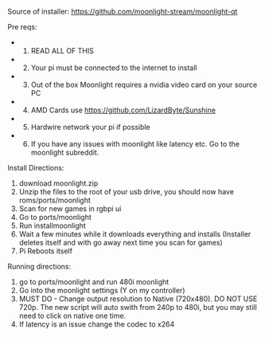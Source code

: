 Source of installer: https://github.com/moonlight-stream/moonlight-qt


Pre reqs:
- 1. READ ALL OF THIS
- 2. Your pi must be connected to the internet to install
- 3. Out of the box Moonlight requires a nvidia video card on your source PC
- 4. AMD Cards use https://github.com/LizardByte/Sunshine
- 5. Hardwire network your pi if possible
- 6. If you have any issues with moonlight like latency etc. Go to the moonlight subreddit.


Install Directions:
1. download moonlight.zip
2. Unzip the files to the root of your usb drive, you should now have roms/ports/moonlight
3. Scan for new games in rgbpi ui
4. Go to ports/moonlight 
5. Run installmoonlight
6. Wait a few minutes while it downloads everything and installs (Installer deletes itself and with go away next time you scan for games)
7. Pi Reboots itself
	
Running directions:
1. go to ports/moonlight and run 480i moonlight
1. Go into the moonlight settings (Y on my controller)
2. MUST DO - Change output resolution to Native (720x480). DO NOT USE 720p. The new script will auto swith from 240p to 480i, but you may still need to click on native one time.
3. If latency is an issue change the codec to x264
